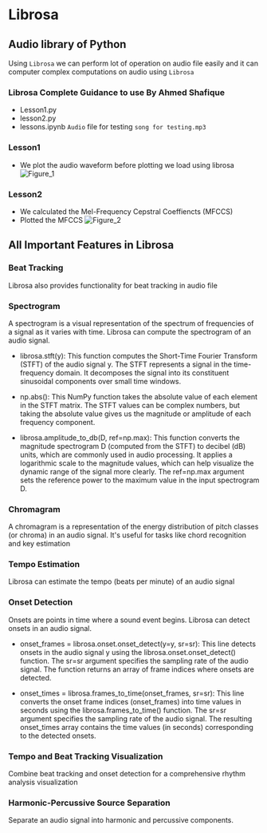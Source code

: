# Librosa
## Audio library of Python
Using `Librosa` we can perform lot of operation on audio file easily and it can computer complex computations on audio using `Librosa`
### Librosa Complete Guidance to use By Ahmed Shafique
- Lesson1.py
- lesson2.py
- lessons.ipynb
`Audio` file for testing `song for testing.mp3`

### Lesson1
- We plot the audio waveform before plotting we load using librosa
![Figure_1](https://github.com/AhmedShafique313/librosa_python/assets/99950606/b9dc0250-5857-4a52-acf0-762e6a144a7c)

### Lesson2
- We calculated the Mel-Frequency Cepstral Coeffiencts (MFCCS)
- Plotted the MFCCS
![Figure_2](https://github.com/AhmedShafique313/librosa_python/assets/99950606/bb8ea548-fa98-40e7-a208-e4eedba83728)

## All Important Features in Librosa
### Beat Tracking
Librosa also provides functionality for beat tracking in audio file

### Spectrogram
A spectrogram is a visual representation of the spectrum of frequencies of a signal as it varies with time. Librosa can compute the spectrogram of an audio signal.
- librosa.stft(y): This function computes the Short-Time Fourier Transform (STFT) of the audio signal y. The STFT represents a signal in the time-frequency domain. It decomposes the signal into its constituent sinusoidal components over small time windows.

- np.abs(): This NumPy function takes the absolute value of each element in the STFT matrix. The STFT values can be complex numbers, but taking the absolute value gives us the magnitude or amplitude of each frequency component.

- librosa.amplitude_to_db(D, ref=np.max): This function converts the magnitude spectrogram D (computed from the STFT) to decibel (dB) units, which are commonly used in audio processing. It applies a logarithmic scale to the magnitude values, which can help visualize the dynamic range of the signal more clearly. The ref=np.max argument sets the reference power to the maximum value in the input spectrogram D.


### Chromagram
A chromagram is a representation of the energy distribution of pitch classes (or chroma) in an audio signal. It's useful for tasks like chord recognition and key estimation

### Tempo Estimation
Librosa can estimate the tempo (beats per minute) of an audio signal

### Onset Detection
Onsets are points in time where a sound event begins. Librosa can detect onsets in an audio signal.
- onset_frames = librosa.onset.onset_detect(y=y, sr=sr): This line detects onsets in the audio signal y using the librosa.onset.onset_detect() function. The sr=sr argument specifies the sampling rate of the audio signal. The function returns an array of frame indices where onsets are detected.

- onset_times = librosa.frames_to_time(onset_frames, sr=sr): This line converts the onset frame indices (onset_frames) into time values in seconds using the librosa.frames_to_time() function. The sr=sr argument specifies the sampling rate of the audio signal. The resulting onset_times array contains the time values (in seconds) corresponding to the detected onsets.


### Tempo and Beat Tracking Visualization
Combine beat tracking and onset detection for a comprehensive rhythm analysis visualization


### Harmonic-Percussive Source Separation
Separate an audio signal into harmonic and percussive components. 
